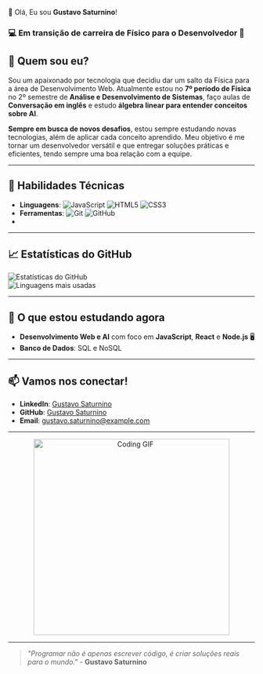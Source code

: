 👋 Olá, Eu sou **Gustavo Saturnino**!

### 💻 **Em transição de carreira** de Físico para o Desenvolvedor 🌟


## 🚀 **Quem sou eu?**

Sou um apaixonado por tecnologia que decidiu dar um salto da Física para a área de Desenvolvimento Web. Atualmente estou no **7º período de Física** no 2º semestre de **Análise e Desenvolvimento de Sistemas**, faço aulas de **Conversação em inglês** e estudo **álgebra linear para entender conceitos sobre AI**.

**Sempre em busca de novos desafios**, estou sempre estudando novas tecnologias, além de aplicar cada conceito aprendido. Meu objetivo é me tornar um desenvolvedor versátil e que entregar soluções práticas e eficientes, tendo sempre uma boa relação com a equipe.

---

## 🔧 **Habilidades Técnicas**

- **Linguagens**: ![JavaScript](https://img.shields.io/badge/-JavaScript-yellow) ![HTML5](https://img.shields.io/badge/-HTML5-orange) ![CSS3](https://img.shields.io/badge/-CSS3-blue)
- **Ferramentas**: ![Git](https://img.shields.io/badge/-Git-black) ![GitHub](https://img.shields.io/badge/-GitHub-lightgray)
- 
---

## 📈 **Estatísticas do GitHub**

![Estatísticas do GitHub](https://github-readme-stats.vercel.app/api?username=Gustavo-Saturnino-1997&show_icons=true&theme=radical)  
![Linguagens mais usadas](https://github-readme-stats.vercel.app/api/top-langs/?username=Gustavo-Saturnino-1997&layout=compact&theme=radical)

---

## 🌱 **O que estou estudando agora**

- **Desenvolvimento Web e AI** com foco em **JavaScript**, **React** e **Node.js** 🖥️
- **Banco de Dados**: SQL e NoSQL

---

## 📫 **Vamos nos conectar!**

- **LinkedIn**: [Gustavo Saturnino](https://www.linkedin.com/in/gustavo-araujo-31a515250)
- **GitHub**: [Gustavo Saturnino](https://github.com/Gustavo-Saturnino-1997)
- **Email**: [gustavo.saturnino@example.com](mailto:gustavo.saturnino@example.com)

---

<p align="center">
  <img src="https://media.giphy.com/media/ZVik7pBtu9dNS/giphy.gif" alt="Coding GIF" width="400"/>
</p>

---

> _"Programar não é apenas escrever código, é criar soluções reais para o mundo."_ - **Gustavo Saturnino** 
